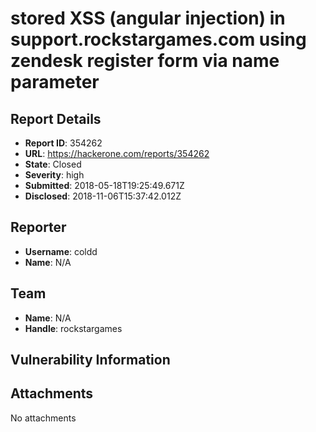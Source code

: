 # stored XSS (angular injection) in support.rockstargames.com using zendesk register form via name parameter

## Report Details
- **Report ID**: 354262
- **URL**: https://hackerone.com/reports/354262
- **State**: Closed
- **Severity**: high
- **Submitted**: 2018-05-18T19:25:49.671Z
- **Disclosed**: 2018-11-06T15:37:42.012Z

## Reporter
- **Username**: coldd
- **Name**: N/A

## Team
- **Name**: N/A
- **Handle**: rockstargames

## Vulnerability Information


## Attachments
No attachments
